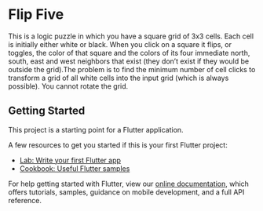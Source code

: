 # Flip Five

This is a logic puzzle in which you have a square grid of 3x3 cells. Each cell is
initially either white or black. When you click on a square it flips, or toggles, the color of
that square and the colors of its four immediate north, south, east and west neighbors
that exist (they don’t exist if they would be outside the grid).The problem is to find the
minimum number of cell clicks to transform a grid of all white cells into the input grid
(which is always possible). You cannot rotate the grid.

## Getting Started

This project is a starting point for a Flutter application.

A few resources to get you started if this is your first Flutter project:

- [Lab: Write your first Flutter app](https://flutter.dev/docs/get-started/codelab)
- [Cookbook: Useful Flutter samples](https://flutter.dev/docs/cookbook)

For help getting started with Flutter, view our
[online documentation](https://flutter.dev/docs), which offers tutorials,
samples, guidance on mobile development, and a full API reference.
